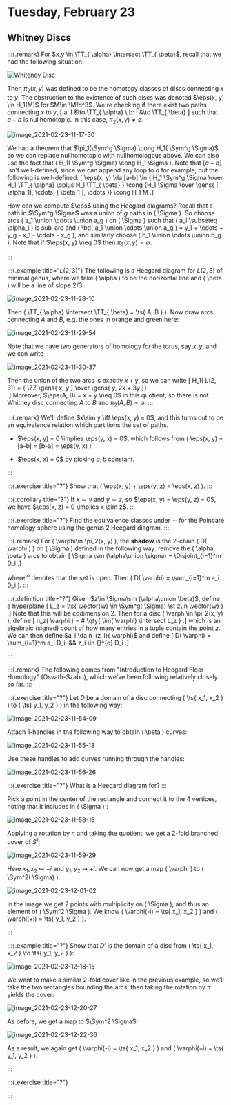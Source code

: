 # Tuesday, February 23

## Whitney Discs 

:::{.remark}
For $x,y \in \TT_{ \alpha} \intersect \TT_{ \beta}$, recall that we had the following situation:

![Whiteney Disc](figures/image_2021-02-23-11-14-22.png)

Then $\pi_2(x, y)$ was defined to be the homotopy classes of discs connecting $x$ to $y$.
The obstruction to the existence of such discs was denoted $\eps(x, y) \in H_1(M)$ for $M\in \Mfd^3$.
We're checking if there exist two paths connecting $x$ to $y$,
\[
a: I &\to \TT_{ \alpha} \\
b: I &\to \TT_{ \beta}
\]
such that $a-b$ is nullhomotopic.
In this case, $\pi_2(x, y) \neq \emptyset$.

![image_2021-02-23-11-17-30](figures/image_2021-02-23-11-17-30.png)

We had a theorem that $\pi_1(\Sym^g \Sigma) \cong H_1( \Sym^g \Sigma)$, so we can replace nullhomotopic with nullhomologous above.
We can also use the fact that \( H_1( \Sym^g \Sigma) \cong H_1 \Sigma \).
Note that $[a-b]$ isn't well-defined, since we can append any loop to $a$ for example, but the following is well-defined:
\[
\eps(x, y) 
\da [a-b] \in { H_1 \Sym^g \Sigma \over H_1 \TT_{ \alpha} \oplus H_1 \TT_{ \beta} }
\cong {H_1 \Sigma \over \gens{ [ \alpha_1], \cdots, [ \beta_1 ], \cdots }} 
\cong H_1 M 
.\]

How can we compute $\eps$ using the Heegard diagrams?
Recall that a path in $\Sym^g \Sigma$ was a union of $g$ paths in \( \Sigma \).
So choose arcs \( a_1 \union \cdots \union a_g \) on \( \Sigma \) such that \( a_i \subseteq \alpha_i \) is sub-arc and \( \bd( a_1 \union \cdots \union a_g ) = y_1 + \cdots + y_g - x_1 - \cdots - x_g \), and similarly choose \( b_1 \union \cdots \union b_g \).
Note that if $\eps(x, y) \neq 0$ then $\pi_2(x, y) = \emptyset$.


:::

:::{.example title="$L(2, 3)$"}
The following is a Heegard diagram for $L(2, 3)$ of minimal genus, where we take \( \alpha \) to be the horizontal line and \( \beta \) will be a line of slope $2/3$:

![image_2021-02-23-11-28-10](figures/image_2021-02-23-11-28-10.png)

Then \( \TT_{ \alpha} \intersect \TT_{ \beta} = \ts{ A, B } \).
Now draw arcs connecting $A$ and $B$, e.g. the ones in orange and green here:

![image_2021-02-23-11-29-54](figures/image_2021-02-23-11-29-54.png)

Note that we have two generators of homology for the torus, say $x,y$, and we can write

![image_2021-02-23-11-30-37](figures/image_2021-02-23-11-30-37.png)

Then the union of the two arcs is exactly $x+y$, so we can write 
\[
H_1( L(2, 3)) 
= { \ZZ \gens{ x, y } \over \gens{ y, 2x + 3y }}  
.\]
Moreover, $\eps(A, B) = x + y \neq 0$ in this quotient, so there is not Whitney disc connecting $A$ to $B$ and $\pi_2(A, B) = \emptyset$.
:::

:::{.remark}
We'll define $x\sim y \iff \eps(x, y) = 0$, and this turns out to be an equivalence relation which partitions the set of paths.

- $\eps(x, y) = 0 \implies \eps(y, x) = 0$, which follows from \( \eps(x, y) = [a-b] = [b-a] = \eps(y, x) \)

- $\eps(x, x) = 0$ by picking $a,b$ constant.

:::

:::{.exercise title="?"}
Show that \( \eps(x, y) + \eps(y, z) = \eps(x, z) \).
:::

:::{.corollary title="?"}
If $x\sim y$ and $y\sim z$, so $\eps(x, y) = \eps(y, z) = 0$, we have $\eps(x, z) = 0 \implies x \sim z$.
:::

:::{.exercise title="?"}
Find the equivalence classes under $\sim$ for the Poincaré homology sphere using the genus 2 Heegard diagram.
:::


:::{.remark}
For \( \varphi\in \pi_2(x, y) \), the **shadow** is the 2-chain \( D( \varphi ) \) on \( \Sigma \) defined in the following way: remove the \( \alpha, \beta \) arcs to obtain
\[
\Sigma \sm (\alpha\union \sigma) = \Disjoint_{i=1}^m D_i
,\]

where ${}^{o}$ denotes that the set is open.
Then \( D( \varphi) = \sum_{i=1}^m a_i D_i \).
:::


:::{.definition title="?"}
Given $z\in \Sigma\sm (\alpha\union \beta)$, define a hyperplane 
\[
L_z = \ts{ \vector{w} \in \Sym^g( \Sigma) \st z\in \vector{w} } 
.\]
Note that this will be codimension 2.
Then for a disc \( \varphi\in \pi_2(x, y) \), define
\[
n_z( \varphi ) = \# \qty{ \im( \varphi) \intersect L_z }
.\]
which is an algebraic (signed) count of how many entries in a tuple contain the point $z$.
We can then define $a_i \da n_{z_i}( \varphi)$ and define
\[
D( \varphi) = \sum_{i=1}^m a_i D_i, && z_i \in {}^{o} D_i
.\]

:::


:::{.remark}
The following comes from "Introduction to Heegard Floer Homology" (Osvath-Szabo), which we've been following relatively closely so far.
:::


:::{.exercise title="?"}
Let $D$ be a domain of a disc connecting \( \ts{ x_1, x_2 } \)  to \( \ts{ y_1, y_2 } \) in the following way:

![image_2021-02-23-11-54-09](figures/image_2021-02-23-11-54-09.png)

Attach 1-handles in the following way to obtain \( \beta \) curves:

![image_2021-02-23-11-55-13](figures/image_2021-02-23-11-55-13.png)

Use these handles to add curves running through the handles:

![image_2021-02-23-11-56-26](figures/image_2021-02-23-11-56-26.png)


:::{.exercise title="?"}
What is a Heegard diagram for?
:::

Pick a point in the center of the rectangle and connect it to the 4 vertices, noting that it includes in \( \Sigma \) :

![image_2021-02-23-11-58-15](figures/image_2021-02-23-11-58-15.png)

Applying a rotation by $\pi$ and taking the quotient, we get a 2-fold branched cover of $S^1$:

![image_2021-02-23-11-59-29](figures/image_2021-02-23-11-59-29.png)

Here $x_1, x_2 \mapsto -i$ and $y_1, y_2 \mapsto +i$.
We can now get a map \( \varphi \) to \( \Sym^2( \Sigma) \):

![image_2021-02-23-12-01-02](figures/image_2021-02-23-12-01-02.png)

In the image we get 2 points with multiplicity on \( \Sigma \), and thus an element of \( \Sym^2 \Sigma \).
We know \( \varphi(-i) = \ts{ x_1, x_2 } \)  and \( \varphi(+i) = \ts{ y_1, y_2 } \).

:::


:::{.example title="?"}
Show that $D'$ is the domain of a disc from \( \ts{ x_1, x_2 } \to \ts{ y_1, y_2 } \):

![image_2021-02-23-12-18-15](figures/image_2021-02-23-12-18-15.png)

We want to make a similar 2-fold cover like in the previous example, so we'll take the two rectangles bounding the arcs, then taking the rotation by $\pi$ yields the cover:

![image_2021-02-23-12-20-27](figures/image_2021-02-23-12-20-27.png)

As before, we get a map to $\Sym^2 \Sigma$:

![image_2021-02-23-12-22-36](figures/image_2021-02-23-12-22-36.png)

As a result, we again get \( \varphi(-i) = \ts{ x_1, x_2 } \)  and \( \varphi(+i) = \ts{ y_1, y_2 } \).

:::


:::{.exercise title="?"}

:::














